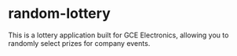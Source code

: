 # random-lottery
This is a lottery application built for GCE Electronics, allowing you to randomly select prizes for company events.
